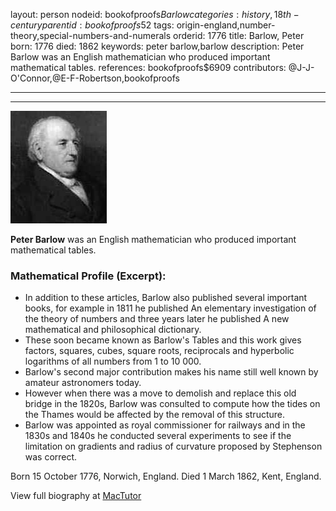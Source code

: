 layout: person
nodeid: bookofproofs$Barlow
categories: history,18th-century
parentid: bookofproofs$52
tags: origin-england,number-theory,special-numbers-and-numerals
orderid: 1776
title: Barlow, Peter
born: 1776
died: 1862
keywords: peter barlow,barlow
description: Peter Barlow was an English mathematician who produced important mathematical tables.
references: bookofproofs$6909
contributors: @J-J-O'Connor,@E-F-Robertson,bookofproofs

---



---

![Barlow.jpg](https://github.com/bookofproofs/bookofproofs.github.io/blob/main/_sources/_assets/images/portraits/Barlow.jpg?raw=true)

**Peter Barlow** was an English mathematician who produced important mathematical tables.

### Mathematical Profile (Excerpt):
* In addition to these articles, Barlow also published several important books, for example in 1811 he published An elementary investigation of the theory of numbers and three years later he published A new mathematical and philosophical dictionary.
* These soon became known as Barlow's Tables and this work gives factors, squares, cubes, square roots, reciprocals and hyperbolic logarithms of all numbers from 1 to 10 000.
* Barlow's second major contribution makes his name still well known by amateur astronomers today.
* However when there was a move to demolish and replace this old bridge in the 1820s, Barlow was consulted to compute how the tides on the Thames would be affected by the removal of this structure.
* Barlow was appointed as royal commissioner for railways and in the 1830s and 1840s he conducted several experiments to see if the limitation on gradients and radius of curvature proposed by Stephenson was correct.

Born 15 October 1776, Norwich, England. Died 1 March 1862, Kent, England.

View full biography at [MacTutor](https://mathshistory.st-andrews.ac.uk/Biographies/Barlow/)
